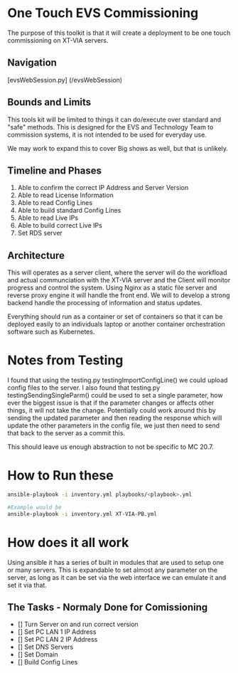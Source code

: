 # One Touch EVS Commissioning

The purpose of this toolkit is that it will create a deployment to be one touch commissioning on XT-VIA servers.

## Navigation

[evsWebSession.py] (/evsWebSession)

## Bounds and Limits

This tools kit will be limited to things it can do/execute over standard and "safe" methods.
This is designed for the EVS and Technology Team to commission systems, it is not intended to be used for everyday use.

We may work to expand this to cover Big shows as well, but that is unlikely.

## Timeline and Phases

1. Able to confirm the correct IP Address and Server Version
2. Able to read License Information
3. Able to read Config Lines
4. Able to build standard Config Lines
5. Able to read Live IPs
6. Able to build correct Live IPs
7. Set RDS server

## Architecture

This will operates as a server client, where the server will do the workfload and actual communciation with the XT-VIA server and the Client will monitor progress and control the system.
Using Nginx as a static file server and reverse proxy engine it will handle the front end. We will to develop a strong backend handle the processing of information and status updates.

Everything should run as a container or set of containers so that it can be deployed easily to an individuals laptop or another container orchestration software such as Kubernetes.

# Notes from Testing

I found that using the testing.py testingImportConfigLine() we could upload config files to the server.
I also found that testing.py testingSendingSingleParm() could be used to set a single parameter, how ever the biggest issue is that if the parameter changes or affects other things, it will not take the change. Potentially could work around this by sending the updated parameter and then reading the response which will update the other parameters in the config file, we just then need to send that back to the server as a commit this.

This should leave us enough abstraction to not be specific to MC 20.7.

# How to Run these

```bash
ansible-playbook -i inventory.yml playbooks/<playbook>.yml

#Example would be
ansible-playbook -i inventory.yml XT-VIA-PB.yml
```


# How does it all work

Using ansible it has a series of built in modules that are used to setup one or many servers. This is expandable to set almost any parameter on the server, as long as it can be set via the web interface we can emulate it and set it via that. 

## The Tasks - Normaly Done for Comissioning

- [] Turn Server on and run correct version
- [] Set PC LAN 1 IP Address
- [] Set PC LAN 2 IP Address
- [] Set DNS Servers
- [] Set Domain
- [] Build Config Lines 

